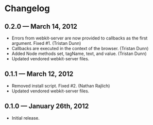 # Changelog

## 0.2.0 — March 14, 2012

* Errors from webkit-server are now provided to callbacks as the first
  argument. Fixed #1. (Tristan Dunn)
* Callbacks are executed in the context of the browser. (Tristan Dunn)
* Added Node methods set, tagName, text, and value. (Tristan Dunn)
* Updated vendored webkit-server files.

## 0.1.1 — March 12, 2012

* Removed install script. Fixed #2. (Nathan Rajlich)
* Updated vendored webkit-server files.

## 0.1.0 — January 26th, 2012

* Initial release.
